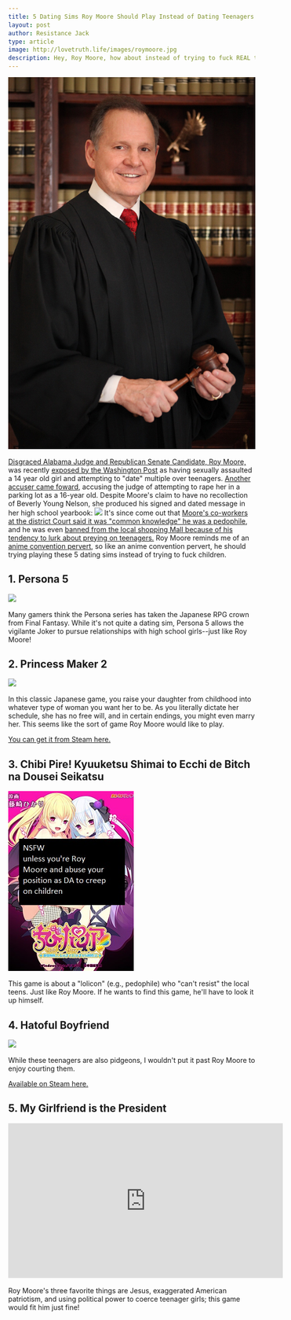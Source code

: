 ```yaml
---
title: 5 Dating Sims Roy Moore Should Play Instead of Dating Teenagers
layout: post
author: Resistance Jack
type: article
image: http://lovetruth.life/images/roymoore.jpg
description: Hey, Roy Moore, how about instead of trying to fuck REAL teenagers, you try these popular dating Sims instead.
---
```


![](/images/roymoore.jpg)

[Disgraced Alabama Judge and Republican Senate Candidate, Roy Moore,](https://www.politico.com/story/2017/09/27/roy-moore-outrageous-things-he-said-243207) was recently [exposed by the Washington Post](https://www.washingtonpost.com/investigations/woman-says-roy-moore-initiated-sexual-encounter-when-she-was-14-he-was-32/2017/11/09/1f495878-c293-11e7-afe9-4f60b5a6c4a0_story.html?utm_term=.d892d4c71811) as having sexually assaulted a 14 year old girl and attempting to "date" multiple over teenagers.  [Another accuser came foward,](http://www.cnn.com/2017/11/13/politics/gloria-allred-roy-moore-alabama/index.html) accusing the judge of attempting to rape her in a parking lot as a 16-year old.  Despite Moore's claim to have no recollection of Beverly Young Nelson, she produced his signed and dated message in her high school yearbook: ![](https://img.thedailybeast.com/image/upload/c_crop,d_placeholder_euli9k,h_1440,w_2560,x_0,y_0/dpr_2.0/c_limit,w_740/fl_lossy,q_auto/v1510604014/Screen_Shot_2017-11-13_at_3.12.12_PM_l2znnp) It's since come out that [Moore's co-workers at the district Court said it was "common knowledge" he was a pedophile,](https://www.cbsnews.com/news/teresa-jones-says-roy-moore-common-knowledge-dated-teens/) and he was even [banned from the local shopping Mall because of his tendency to lurk about preying on teenagers.](https://www.thedailybeast.com/report-alabama-mall-banned-roy-moore-in-the-80s-for-pursuing-teens) Roy Moore reminds me of an [anime convention pervert](http://ntdaily.com/anime-guns-and-sex-in-kerr-hall/), so like an anime convention pervert, he should trying playing these 5 dating sims instead of trying to fuck children.

## 1. Persona 5

<a href="https://www.amazon.com/Persona-5-Standard-PlayStation-4/dp/B01GKHJP98/ref=as_li_ss_il?ie=UTF8&qid=1510640150&sr=8-1&keywords=persona+5&th=1&linkCode=li2&tag=lovetruthlife-20&linkId=63b4692788969c2bb46c4698ef7c20aa" target="_blank"><img border="0" src="//ws-na.amazon-adsystem.com/widgets/q?_encoding=UTF8&ASIN=B01GKHJP98&Format=_SL160_&ID=AsinImage&MarketPlace=US&ServiceVersion=20070822&WS=1&tag=lovetruthlife-20" ></a><img src="https://ir-na.amazon-adsystem.com/e/ir?t=lovetruthlife-20&l=li2&o=1&a=B01GKHJP98" width="1" height="1" border="0" alt="" style="border:none !important; margin:0px !important;" />

Many gamers think the Persona series has taken the Japanese RPG crown from Final Fantasy.  While it's not quite a dating sim, Persona 5 allows the vigilante Joker to pursue relationships with high school girls--just like Roy Moore!

## 2. Princess Maker 2

![](http://cdn.edgecast.steamstatic.com/steam/apps/523000/ss_657fca7123cff2bfa09f1d6795597990aed88c27.1920x1080.jpg?t=1476759040)

In this classic Japanese game, you raise your daughter from childhood into whatever type of woman you want her to be.  As you literally dictate her schedule, she has no free will, and in certain endings, you might even marry her.  This seems like the sort of game Roy Moore would like to play.  

[You can get it from Steam here.](http://store.steampowered.com/app/523000/Princess_Maker_2_Refine/)

## 3. 	Chibi Pire! Kyuuketsu Shimai to Ecchi de Bitch na Dousei Seikatsu

![](/images/roymoore2.jpg)

This game is about a "lolicon" (e.g., pedophile) who "can't resist" the local teens.  Just like Roy Moore.  If he wants to find this game, he'll have to look it up himself.

## 4. Hatoful Boyfriend

![](http://cdn.edgecast.steamstatic.com/steam/apps/310080/ss_bd9f6e77ff633d4c15dde3deafa0899ff0cf4e00.1920x1080.jpg?t=1500889979)

While these teenagers are also pidgeons, I wouldn't put it past Roy Moore to enjoy courting them.

[Available on Steam here.](http://store.steampowered.com/app/310080/Hatoful_Boyfriend/)

## 5. My Girlfriend is the President

<iframe width="560" height="315" src="https://www.youtube.com/embed/wYIaeEnUMmo" frameborder="0" allowfullscreen></iframe>

Roy Moore's three favorite things are Jesus, exaggerated American patriotism, and using political power to coerce teenager girls; this game would fit him just fine!

